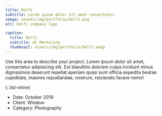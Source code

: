 ```yaml
---
title: Delfi
subtitle: Lorem ipsum dolor sit amet consectetur.
image: assets/img/portfolio/Delfi.png
alt: Delfi company logo

caption:
  title: Delfi
  subtitle: AI Mentoring
  thumbnail: assets/img/portfolio/Delfi.webp
---
```

Use this area to describe your project. Lorem ipsum dolor sit amet, consectetur adipisicing elit. Est blanditiis dolorem culpa incidunt minus dignissimos deserunt repellat aperiam quasi sunt officia expedita beatae cupiditate, maiores repudiandae, nostrum, reiciendis facere nemo!

{:.list-inline}
- Date: October 2019
- Client: Window
- Category: Photography

